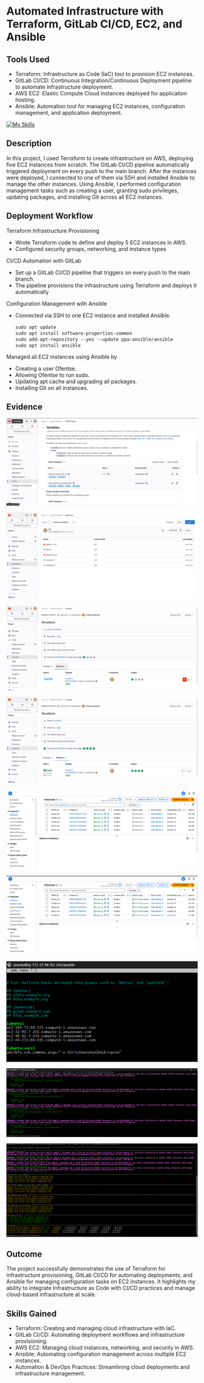 # Automated Infrastructure with Terraform, GitLab CI/CD, EC2, and Ansible

## Tools Used
- Terraform: Infrastructure as Code (IaC) tool to provision EC2 instances.
- GitLab CI/CD: Continuous Integration/Continuous Deployment pipeline to automate infrastructure deployment.
- AWS EC2: Elastic Compute Cloud instances deployed for application hosting.
- Ansible: Automation tool for managing EC2 instances, configuration management, and application deployment.


[![My Skills](https://skillicons.dev/icons?i=aws,ansible,terraform,gitlab,git,github,ubuntu,linux)](https://skillicons.dev)


## Description
In this project, I used Terraform to create infrastructure on AWS, deploying five EC2 instances from scratch. The GitLab CI/CD pipeline automatically triggered deployment on every push to the main branch.
After the instances were deployed, I connected to one of them via SSH and installed Ansible to manage the other instances. 
Using Ansible, I performed configuration management tasks such as creating a user, granting sudo privileges, updating packages, and installing Git across all EC2 instances.

## Deployment Workflow

Terraform Infrastructure Provisioning
- Wrote Terraform code to define and deploy 5 EC2 instances in AWS.
- Configured security groups, networking, and instance types

CI/CD Automation with GitLab
- Set up a GitLab CI/CD pipeline that triggers on every push to the main branch.
- The pipeline provisions the infrastructure using Terraform and deploys it automatically

Configuration Management with Ansible
- Connected via SSH to one EC2 instance and installed Ansible.

      sudo apt update
      sudo apt install software-properties-common
      sudo add-apt-repository --yes --update ppa:ansible/ansible
      sudo apt install ansible


Managed all EC2 instances using Ansible by
- Creating a user Ofentse.
- Allowing Ofentse to run sudo.
- Updating apt cache and upgrading all packages.
- Installing Git on all instances.

## Evidence

![AWS Ansible Terraform](https://github.com/OLekgetho/Images/blob/main/Ansible/aws%20ansible%20(11).png)

![AWS Ansible Terraform](https://github.com/OLekgetho/Images/blob/main/Ansible/aws%20ansible%20(10).png)

![AWS Ansible Terraform](https://github.com/OLekgetho/Images/blob/main/Ansible/aws%20ansible%20(9).png)

![AWS Ansible Terraform](https://github.com/OLekgetho/Images/blob/main/Ansible/aws%20ansible%20(8).png)

![AWS Ansible Terraform](https://github.com/OLekgetho/Images/blob/main/Ansible/aws%20ansible%20(7).png)

![AWS Ansible Terraform](https://github.com/OLekgetho/Images/blob/main/Ansible/aws%20ansible%20(6).png)

![AWS Ansible Terraform](https://github.com/OLekgetho/Images/blob/main/Ansible/aws%20ansible%20(4).png)

![AWS Ansible Terraform](https://github.com/OLekgetho/Images/blob/main/Ansible/aws%20ansible%20(2).png)

![AWS Ansible Terraform](https://github.com/OLekgetho/Images/blob/main/Ansible/aws%20ansible%20(1).png)


## Outcome
The project successfully demonstrates the use of Terraform for infrastructure provisioning, GitLab CI/CD for automating deployments, and Ansible for managing configuration tasks on EC2 instances.
It highlights my ability to integrate Infrastructure as Code with CI/CD practices and manage cloud-based infrastructure at scale.

## Skills Gained
- Terraform: Creating and managing cloud infrastructure with IaC.
- GitLab CI/CD: Automating deployment workflows and infrastructure provisioning.
- AWS EC2: Managing cloud instances, networking, and security in AWS.
- Ansible: Automating configuration management across multiple EC2 instances.
- Automation & DevOps Practices: Streamlining cloud deployments and infrastructure management.
